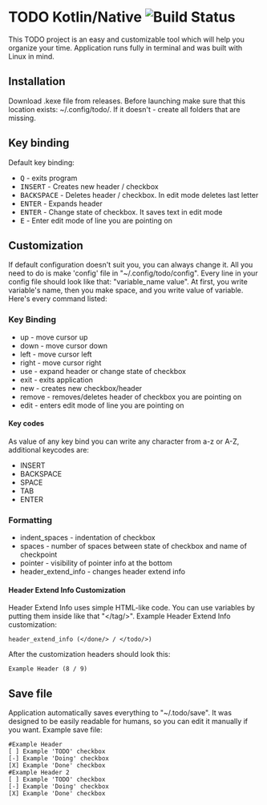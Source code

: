 # TODO Kotlin/Native ![Build Status](https://travis-ci.org/twbs/bootstrap-rubygem.svg?branch=master)
This TODO project is an easy and customizable tool which will help you organize your time. Application runs fully in terminal and was built with Linux in mind.

## Installation
Download .kexe file from releases. Before launching make sure that this location exists: ~/.config/todo/. If it doesn't - create all folders that are missing.

## Key binding
Default key binding:
* <kbd>Q</kbd> - exits program
* <kbd>INSERT</kbd> - Creates new header / checkbox
* <kbd>BACKSPACE</kbd> - Deletes header / checkbox. In edit mode deletes last letter
* <kbd>ENTER</kbd> - Expands header
* <kbd>ENTER</kbd> - Change state of checkbox. It saves text in edit mode
* <kbd>E</kbd> - Enter edit mode of line you are pointing on

## Customization
If default configuration doesn't suit you, you can always change it. All you need to do is make 'config' file in "~/.config/todo/config".
Every line in your config file should look like that: "variable_name value". At first, you write variable's name, then you make space, and you write value of variable.
Here's every command listed:

### Key Binding
* up - move cursor up
* down - move cursor down
* left - move cursor left
* right - move cursor right
* use - expand header or change state of checkbox
* exit - exits application
* new - creates new checkbox/header
* remove - removes/deletes header of checkbox you are pointing on
* edit - enters edit mode of line you are pointing on
#### Key codes
As value of any key bind you can write any character from a-z or A-Z, additional keycodes are:
* INSERT
* BACKSPACE
* SPACE
* TAB
* ENTER

### Formatting
* indent_spaces - indentation of checkbox
* spaces - number of spaces between state of checkbox and name of checkpoint
* pointer - visibility of pointer info at the bottom
* header_extend_info - changes header extend info
#### Header Extend Info Customization
Header Extend Info uses simple HTML-like code. You can use variables by putting them inside like that "</tag/>".
Example Header Extend Info customization:
```
header_extend_info (</done/> / </todo/>)
```
After the customization headers should look this:
```
Example Header (8 / 9)
```

## Save file
Application automatically saves everything to "~/.todo/save". It was designed to be easily readable for humans, so you can edit it manually if you want. Example save file:
```
#Example Header
[ ] Example 'TODO' checkbox
[-] Example 'Doing' checkbox
[X] Example 'Done' checkbox
#Example Header 2
[ ] Example 'TODO' checkbox
[-] Example 'Doing' checkbox
[X] Example 'Done' checkbox
```
